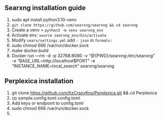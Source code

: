 ## Searxng installation guide

1. sudo apt install python3.10-venv
2. `git clone https://github.com/searxng/searxng && cd searxng`
2. Create a venv = `python3 -m venv searxng_env`
3. Activate env: `source searxng_env/bin/activate`
4. Modify `searx/settings.yml` add `- json` in `formats:`
5. sudo chmod 666 /var/run/docker.sock 
6. make docker.build
7. Docker run —rm -d -p 32768:8080 -v “@{PWD}/searxng:/etc/searxng” -e “BASE_URL=http://localhost$PORT” -e “INSTANCE_NAME=local_search” searxng/searxng

## Perplexica installation

1. git clone https://github.com/ItzCrazyKns/Perplexica.git && cd Perplexica
2. cp sample.config.toml config.toml
3. Add keys or endpoint to config.toml
4. sudo chmod 666 /var/run/docker.sock 
5. 
